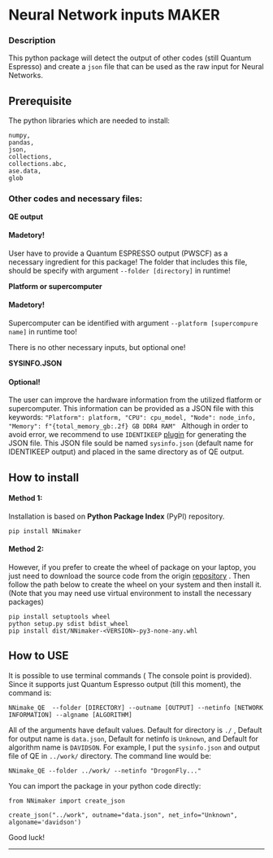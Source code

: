 ﻿# Neural Network inputs  MAKER
### Description
 This python package will detect the output of other codes (still Quantum Espresso) and create a `json` file that can be used as the raw input for Neural Networks. 
## Prerequisite 
The python libraries which are needed to install:
```
numpy,
pandas,
json,
collections,
collections.abc,
ase.data,
glob
```
### Other codes and necessary files:

**QE output**
#### Madetory!
User have to provide a Quantum ESPRESSO output (PWSCF) as a necessary ingredient for this package!
The folder that includes this file, should be specify with argument `--folder [directory]` in runtime!

**Platform or supercomputer**
#### Madetory!
Supercomputer can be identified with argument `--platform [supercompure name]` in runtime too! 

There is no other necessary inputs, but optional one!

**SYSINFO.JSON**
#### Optional!
The user can improve the hardware information from the utilized flatform or supercomputer. 
This information can be provided as a JSON file with this keywords:
        `"Platform": platform,
        "CPU": cpu_model,
        "Node": node_info,
        "Memory": f"{total_memory_gb:.2f} GB DDR4 RAM" `
Although in order to avoid error, we recommend to use `IDENTIKEEP` [plugin](https://github.com/msafari0/Identikeep) for generating the JSON file.
This JSON file sould be named `sysinfo.json` (default name for IDENTIKEEP output) and placed in the same directory as of QE output.


## How to install
#### Method 1:
Installation is based on **Python Package Index** (PyPI) repository.
```
pip install NNimaker
```

#### Method 2:
However, if you prefer to create the wheel of package on your laptop, you just need to download the source code from the origin [repository](https://gitlab.hpc.cineca.it/msafari1/nnimaker) . Then follow the path below to create the wheel on your system and then install it.
(Note that you may need use virtual environment to install the necessary packages)
```
pip install setuptools wheel
python setup.py sdist bdist_wheel
pip install dist/NNimaker-<VERSION>-py3-none-any.whl 
```
## How to USE
It is possible to use terminal commands ( The console point is provided).
Since it supports just Quantum Espresso output (till this moment), the command is:
```
NNimake_QE  --folder [DIRECTORY] --outname [OUTPUT] --netinfo [NETWORK INFORMATION] --algname [ALGORITHM]
```
All of the arguments have default values. Default for directory is `./` , Default for output name is `data.json`, Default for netinfo is `Unknown`, and Default for algorithm name is `DAVIDSON`. 
For example, I put the `sysinfo.json` and output file of QE in `../work/` directory. The command line would be:
```
NNimake_QE --folder ../work/ --netinfo "DrogonFly..."
```
You can import the package in your python code directly:
```
from NNimaker import create_json

create_json("../work", outname="data.json", net_info="Unknown", algoname='davidson')
```
Good luck!
_____


